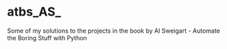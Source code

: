 # atbs_AS_ 

Some of my solutions to the projects in the book by Al Sweigart - Automate the Boring Stuff with Python
